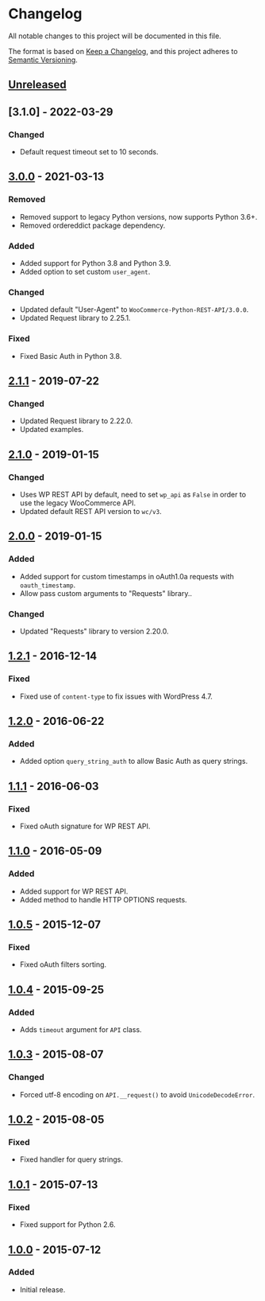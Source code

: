 # Changelog
All notable changes to this project will be documented in this file.

The format is based on [Keep a Changelog](https://keepachangelog.com/en/1.0.0/),
and this project adheres to [Semantic Versioning](https://semver.org/spec/v2.0.0.html).

## [Unreleased]
## [3.1.0] - 2022-03-29

### Changed
- Default request timeout set to 10 seconds.

## [3.0.0] - 2021-03-13
### Removed
- Removed support to legacy Python versions, now supports Python 3.6+.
- Removed ordereddict package dependency.
### Added
- Added support for Python 3.8 and Python 3.9.
- Added option to set custom `user_agent`.
### Changed
- Updated default "User-Agent" to `WooCommerce-Python-REST-API/3.0.0`.
- Updated Request library to 2.25.1.
### Fixed
- Fixed Basic Auth in Python 3.8.

## [2.1.1] - 2019-07-22
### Changed
- Updated Request library to 2.22.0.
- Updated examples.

## [2.1.0] - 2019-01-15
### Changed
- Uses WP REST API by default, need to set `wp_api` as `False` in order to use the legacy WooCommerce API.
- Updated default REST API version to `wc/v3`.

## [2.0.0] - 2019-01-15
### Added
- Added support for custom timestamps in oAuth1.0a requests with `oauth_timestamp`.
- Allow pass custom arguments to "Requests" library..
### Changed
- Updated "Requests" library to version 2.20.0.

## [1.2.1] - 2016-12-14
### Fixed
- Fixed use of `content-type` to fix issues with WordPress 4.7.

## [1.2.0] - 2016-06-22
### Added
- Added option `query_string_auth` to allow Basic Auth as query strings.

## [1.1.1] - 2016-06-03
### Fixed
- Fixed oAuth signature for WP REST API.

## [1.1.0] - 2016-05-09
### Added
- Added support for WP REST API.
- Added method to handle HTTP OPTIONS requests.

## [1.0.5] - 2015-12-07
### Fixed
- Fixed oAuth filters sorting.

## [1.0.4] - 2015-09-25
### Added
- Adds `timeout` argument for `API` class.

## [1.0.3] - 2015-08-07
### Changed
- Forced utf-8 encoding on `API.__request()` to avoid `UnicodeDecodeError`.

## [1.0.2] - 2015-08-05
### Fixed
- Fixed handler for query strings.

## [1.0.1] - 2015-07-13
### Fixed
- Fixed support for Python 2.6.

## [1.0.0] - 2015-07-12
### Added
- Initial release.

[Unreleased]: https://github.com/woocommerce/wc-api-python/compare/3.0.0...HEAD
[3.0.0]: https://github.com/woocommerce/wc-api-python/compare/2.1.1...3.0.0
[2.1.1]: https://github.com/woocommerce/wc-api-python/compare/2.0.1...2.1.1
[2.1.0]: https://github.com/woocommerce/wc-api-python/compare/2.0.0...2.1.0
[2.0.0]: https://github.com/woocommerce/wc-api-python/compare/1.2.1...2.0.0
[1.2.1]: https://github.com/woocommerce/wc-api-python/compare/1.2.0...1.2.1
[1.2.0]: https://github.com/woocommerce/wc-api-python/compare/1.1.1...1.2.0
[1.1.1]: https://github.com/woocommerce/wc-api-python/compare/1.1.0...1.1.1
[1.1.0]: https://github.com/woocommerce/wc-api-python/compare/1.0.5...1.1.0
[1.0.5]: https://github.com/woocommerce/wc-api-python/compare/1.0.4...1.0.5
[1.0.4]: https://github.com/woocommerce/wc-api-python/compare/1.0.3...1.0.4
[1.0.3]: https://github.com/woocommerce/wc-api-python/compare/1.0.2...1.0.3
[1.0.2]: https://github.com/woocommerce/wc-api-python/compare/1.0.1...1.0.2
[1.0.1]: https://github.com/woocommerce/wc-api-python/compare/1.0.0...1.0.1
[1.0.0]: https://github.com/woocommerce/wc-api-python/releases/tag/1.0.0
